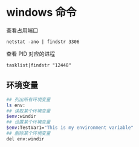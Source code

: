 # windows 命令

查看占用端口

`netstat -ano | findstr 3306`

查看 PID 对应的进程

`tasklist|findstr "12448"`

## 环境变量

```sh
## 列出所有环境变量
ls env:
## 读取某个环境变量
$env:windir
## 设置某个环境变量
$env:TestVar1="This is my environment variable"
## 删除某个环境变量
del env:windir
```
